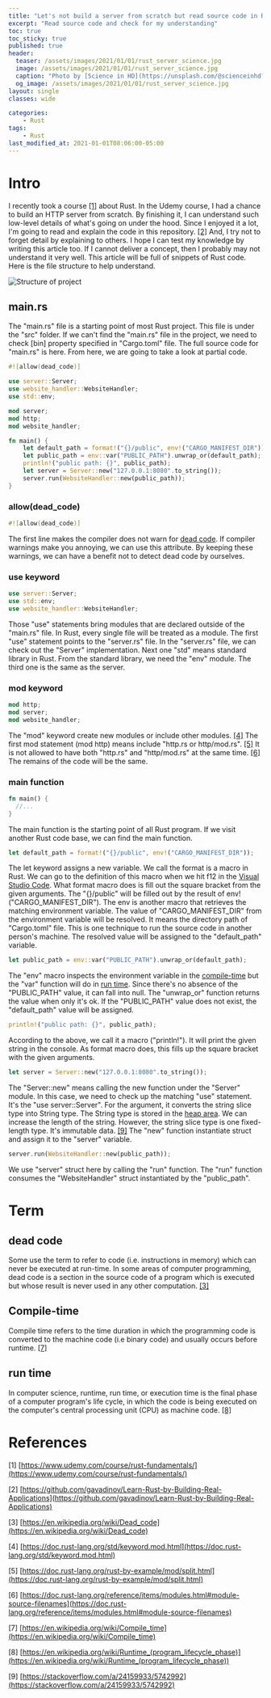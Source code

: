 ```yaml
---
title: "Let's not build a server from scratch but read source code in Rust"
excerpt: "Read source code and check for my understanding"
toc: true
toc_sticky: true
published: true
header:
  teaser: /assets/images/2021/01/01/rust_server_science.jpg
  image: /assets/images/2021/01/01/rust_server_science.jpg
  caption: "Photo by [Science in HD](https://unsplash.com/@scienceinhd?utm_source=unsplash&amp;utm_medium=referral&amp;utm_content=creditCopyText) on [Unsplash](https://unsplash.com/s/photos/server?utm_source=unsplash&amp;utm_medium=referral&amp;utm_content=creditCopyText)"
  og_image: /assets/images/2021/01/01/rust_server_science.jpg
layout: single
classes: wide

categories:
    - Rust
tags:
    - Rust
last_modified_at: 2021-01-01T08:06:00-05:00
---
```


# Intro
I recently took a course [[1]](#first) about Rust. In the Udemy course, I had a chance to build an HTTP server from scratch. By finishing it, I can understand such low-level details of what's going on under the hood. Since I enjoyed it a lot, I'm going to read and explain the code in this repository. [[2]](#second) And, I try not to forget detail by explaining to others. I hope I can test my knowledge by writing this article too. If I cannot deliver a concept, then I probably may not understand it very well. This article will be full of snippets of Rust code. Here is the file structure to help understand. 

![Structure of project](/assets/images/2021/01/01/rust_server_project.png)

## main.rs
The "main.rs" file is a starting point of most Rust project. This file is under the "src" folder. If we can't find the "main.rs" file in the project, we need to check [bin] property specified in "Cargo.toml" file. The full source code for "main.rs" is here. From here, we are going to take a look at partial code.

```rust
#![allow(dead_code)]

use server::Server; 
use website_handler::WebsiteHandler;
use std::env;

mod server;
mod http;
mod website_handler;

fn main() {
    let default_path = format!("{}/public", env!("CARGO_MANIFEST_DIR"));
    let public_path = env::var("PUBLIC_PATH").unwrap_or(default_path);
    println!("public path: {}", public_path);
    let server = Server::new("127.0.0.1:8080".to_string()); 
    server.run(WebsiteHandler::new(public_path)); 
}
```

### allow(dead_code)

```rust
#![allow(dead_code)]
```

The first line makes the compiler does not warn for [dead code](#dead_code). If compiler warnings make you annoying, we can use this attribute. By keeping these warnings, we can have a benefit not to detect dead code by ourselves. 

### use keyword 
```rust
use server::Server;
use std::env;
use website_handler::WebsiteHandler;
```
Those "use" statements bring modules that are declared outside of the "main.rs" file. In Rust, every single file will be treated as a module. The first "use" statement points to the "server.rs" file. In the "server.rs" file, we can check out the "Server" implementation. Next one "std" means standard library in Rust. From the standard library, we need the "env" module. The third one is the same as the server. 

### mod keyword 
```rust
mod http;
mod server;
mod website_handler;
```
The "mod" keyword create new modules or include other modules. [[4]](#fourth) The first mod statement (mod http) means include "http.rs or http/mod.rs". [[5]](#fifth) It is not allowed to have both "http.rs" and "http/mod.rs" at the same time. [[6]](#sixth) The remains of the code will be the same. 

### main function 
```rust
fn main() {
  //...
}
```
The main function is the starting point of all Rust program. If we visit another Rust code base, we can find the main function. 

```rust
let default_path = format!("{}/public", env!("CARGO_MANIFEST_DIR"));
```
The let keyword assigns a new variable. We call the format is a macro in Rust. We can go to the definition of this macro when we hit f12 in the [Visual Studio Code](https://devjunhong.github.io/rust/Rust-step-by-step-debugger/). What format macro does is fill out the square bracket from the given arguments. The "{}/public" will be filled out by the result of env!("CARGO_MANIFEST_DIR"). The env is another macro that retrieves the matching environment variable. The value of "CARGO_MANIFEST_DIR" from the environment variable will be resolved. It means the directory path of "Cargo.toml" file. This is one technique to run the source code in another person's machine. The resolved value will be assigned to the "default_path" variable. 

```rust
let public_path = env::var("PUBLIC_PATH").unwrap_or(default_path);
```
The "env" macro inspects the environment variable in the [compile-time](#compile_time) but the "var" function will do in [run time](#run_time). Since there's no absence of the "PUBLIC_PATH" value, it can fall into null. The "unwrap_or" function returns the value when only it's ok. If the "PUBLIC_PATH" value does not exist, the "default_path" value will be assigned. 

```rust
println!("public path: {}", public_path);
```
According to the above, we call it a macro ("println!"). It will print the given string in the console. As format macro does, this fills up the square bracket with the given arguments. 

```rust
let server = Server::new("127.0.0.1:8080".to_string()); 
```
The "Server::new" means calling the new function under the "Server" module. In this case, we need to check up the matching "use" statement. It's the "use server::Server". For the argument, it converts the string slice type into String type. The String type is stored in the [heap area](https://devjunhong.github.io/rust/about-rust-memory/#heap). We can increase the length of the string. However, the string slice type is one fixed-length type. It's immutable data. [[9]](#nineth) The "new" function instantiate struct and assign it to the "server" variable. 

```rust
server.run(WebsiteHandler::new(public_path)); 
```
We use "server" struct here by calling the "run" function. The "run" function consumes the "WebsiteHandler" struct instantiated by the "public_path".



# Term 
## <a name="dead_code">dead code</a>
Some use the term to refer to code (i.e. instructions in memory) which can never be executed at run-time. In some areas of computer programming, dead code is a section in the source code of a program which is executed but whose result is never used in any other computation. [[3]](#third)

## <a name="compile_time">Compile-time</a>
Compile time refers to the time duration in which the programming code is converted to the machine code (i.e binary code) and usually occurs before runtime. [[7]](#seventh)

## <a name="run_time">run time</a>
In computer science, runtime, run time, or execution time is the final phase of a computer program's life cycle, in which the code is being executed on the computer's central processing unit (CPU) as machine code. [[8]](#eighth)

# References
<a name="first">[1]</a> [https://www.udemy.com/course/rust-fundamentals/](https://www.udemy.com/course/rust-fundamentals/)

<a name="second">[2]</a> [https://github.com/gavadinov/Learn-Rust-by-Building-Real-Applications](https://github.com/gavadinov/Learn-Rust-by-Building-Real-Applications)

<a name="third">[3]</a> [https://en.wikipedia.org/wiki/Dead_code](https://en.wikipedia.org/wiki/Dead_code)

<a name="fourth">[4]</a> [https://doc.rust-lang.org/std/keyword.mod.html](https://doc.rust-lang.org/std/keyword.mod.html)

<a name="fifth">[5]</a> [https://doc.rust-lang.org/rust-by-example/mod/split.html](https://doc.rust-lang.org/rust-by-example/mod/split.html)

<a name="sixth">[6]</a> [https://doc.rust-lang.org/reference/items/modules.html#module-source-filenames](https://doc.rust-lang.org/reference/items/modules.html#module-source-filenames)

<a name="seventh">[7]</a> [https://en.wikipedia.org/wiki/Compile_time](https://en.wikipedia.org/wiki/Compile_time)

<a name="eighth">[8]</a> [https://en.wikipedia.org/wiki/Runtime_(program_lifecycle_phase)](https://en.wikipedia.org/wiki/Runtime_(program_lifecycle_phase))

<a name="nineth">[9]</a> [https://stackoverflow.com/a/24159933/5742992](https://stackoverflow.com/a/24159933/5742992)